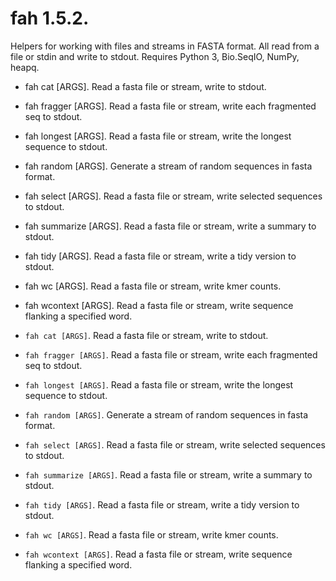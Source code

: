 # fah 1.5.2.

Helpers for working with files and streams in FASTA format. All read from a file
or stdin and write to stdout. Requires Python 3, Bio.SeqIO, NumPy, heapq.

*   fah cat [ARGS]. Read a fasta file or stream, write to stdout.
*   fah fragger [ARGS]. Read a fasta file or stream, write each fragmented seq
    to stdout.
*   fah longest [ARGS]. Read a fasta file or stream, write the longest sequence
    to stdout.
*   fah random [ARGS]. Generate a stream of random sequences in fasta format.
*   fah select [ARGS]. Read a fasta file or stream, write selected sequences to
    stdout.
*   fah summarize [ARGS]. Read a fasta file or stream, write a summary to
    stdout.
*   fah tidy [ARGS]. Read a fasta file or stream, write a tidy version to
    stdout.
*   fah wc [ARGS]. Read a fasta file or stream, write kmer counts.
*   fah wcontext [ARGS]. Read a fasta file or stream, write sequence flanking a
    specified word.

*   `fah cat [ARGS]`. Read a fasta file or stream, write to stdout.
*   `fah fragger [ARGS]`. Read a fasta file or stream, write each fragmented seq
    to stdout.
*   `fah longest [ARGS]`. Read a fasta file or stream, write the longest
    sequence to stdout.
*   `fah random [ARGS]`. Generate a stream of random sequences in fasta format.
*   `fah select [ARGS]`. Read a fasta file or stream, write selected sequences
    to stdout.
*   `fah summarize [ARGS]`. Read a fasta file or stream, write a summary to
    stdout.
*   `fah tidy [ARGS]`. Read a fasta file or stream, write a tidy version to
    stdout.
*   `fah wc [ARGS]`. Read a fasta file or stream, write kmer counts.
*   `fah wcontext [ARGS]`. Read a fasta file or stream, write sequence flanking
    a specified word.

